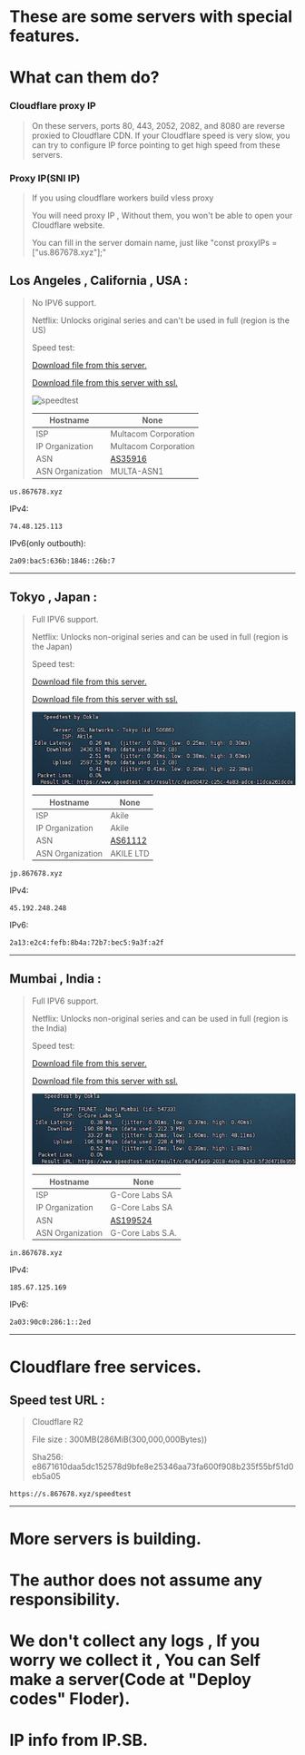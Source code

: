 # These are some servers with special features.
# What can them do?

### Cloudflare proxy IP

> On these servers, ports 80, 443, 2052, 2082, and 8080 are reverse proxied to Cloudflare CDN. If your Cloudflare speed is very slow, you can try to configure IP force pointing to get high speed from these servers.



### Proxy IP(SNI IP)

> If you using cloudflare workers build vless proxy
>
> You will need proxy IP , Without them, you won't be able to open your Cloudflare website.
>
> You can fill in the server domain name, just like "const proxyIPs = ["us.867678.xyz"];"

## Los Angeles , California , USA :

> No IPV6 support.
>
> Netflix: Unlocks original series and can't be used in full (region is the US)
>
> Speed test:
>
> [Download file from this server.](http://us.867678.xyz:81)
>
> [Download file from this server with ssl.](https://us.867678.xyz:82)
>
> ![](US.png "speedtest")
>
> | Hostname         | None                     |
> | ---------------- | ---------------------------------------- |
> | ISP              | 	Multacom Corporation                         |
> | IP Organization  | 	Multacom Corporation                         |
> | ASN              | [AS35916](https://ip.sb/whois/AS35916) |
> | ASN Organization | 	MULTA-ASN1                         |



```
us.867678.xyz
```


IPv4:

```
74.48.125.113
```

IPv6(only outbouth):

```
2a09:bac5:636b:1846::26b:7
```

------

## Tokyo , Japan :

> Full IPV6 support.
>
> Netflix: Unlocks non-original series and can be used in full (region is the Japan)
>
> Speed test:
>
> [Download file from this server.](http://jp.867678.xyz:81)
>
> [Download file from this server with ssl.](https://jp.867678.xyz:82)
>
> ![](JP.png "speedtest")
>
> | Hostname         | None                     |
> | ---------------- | ---------------------------------------- |
> | ISP              | 	 	Akile                         |
> | IP Organization  | 	 	Akile                         |
> | ASN              | [AS61112](https://ip.sb/whois/AS61112) |
> | ASN Organization | 	 	AKILE LTD                         |



```
jp.867678.xyz
```

IPv4:

```
45.192.248.248
```

IPv6:

```
2a13:e2c4:fefb:8b4a:72b7:bec5:9a3f:a2f
```

------

## Mumbai , India :

> Full IPV6 support.
>
> Netflix: Unlocks non-original series and can be used in full (region is the India)
>
> Speed test:
>
> [Download file from this server.](http://in.867678.xyz:81)
>
> [Download file from this server with ssl.](https://in.867678.xyz:82)
>
> ![](IN.png "speedtest")
>
> | Hostname         | None                     |
> | ---------------- | ---------------------------------------- |
> | ISP              | 	 	 	G-Core Labs SA                         |
> | IP Organization  | 	 	 	G-Core Labs SA                         |
> | ASN              | [AS199524](https://ip.sb/whois/AS199524) |
> | ASN Organization | 	 	G-Core Labs S.A.                         |



```
in.867678.xyz
```

IPv4:

```
185.67.125.169
```

IPv6:

```
2a03:90c0:286:1::2ed
```

------


# Cloudflare free services.

## Speed test URL :

> Cloudflare R2 
>
> File size : 300MB(286MiB(300,000,000Bytes))
>
> Sha256: e8671610daa5dc152578d9bfe8e25346aa73fa600f908b235f55bf51d0eb5a05 

```
https://s.867678.xyz/speedtest
```

------


# More servers is building.

# The author does not assume any responsibility.

# We don't collect any logs , If you worry we collect it , You can Self make a server(Code at "Deploy codes" Floder).

# IP info from IP.SB.
